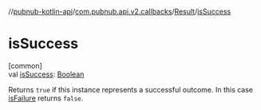 //[pubnub-kotlin-api](../../../index.md)/[com.pubnub.api.v2.callbacks](../index.md)/[Result](index.md)/[isSuccess](is-success.md)

# isSuccess

[common]\
val [isSuccess](is-success.md): [Boolean](https://kotlinlang.org/api/latest/jvm/stdlib/kotlin/-boolean/index.html)

Returns `true` if this instance represents a successful outcome. In this case [isFailure](is-failure.md) returns `false`.
